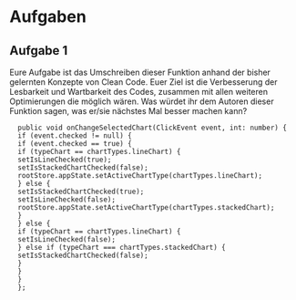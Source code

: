 # Aufgaben

## Aufgabe 1

Eure Aufgabe ist das Umschreiben dieser Funktion anhand der bisher gelernten Konzepte von Clean Code.
Euer Ziel ist die Verbesserung der Lesbarkeit und Wartbarkeit des Codes, zusammen mit allen weiteren Optimierungen die möglich wären. Was würdet ihr dem Autoren dieser Funktion sagen, was er/sie nächstes Mal besser machen kann?

``` 
  public void onChangeSelectedChart(ClickEvent event, int: number) {
  if (event.checked != null) {
  if (event.checked == true) {
  if (typeChart == chartTypes.lineChart) {
  setIsLineChecked(true);
  setIsStackedChartChecked(false);
  rootStore.appState.setActiveChartType(chartTypes.lineChart);
  } else {
  setIsStackedChartChecked(true);
  setIsLineChecked(false);
  rootStore.appState.setActiveChartType(chartTypes.stackedChart);
  }
  } else {
  if (typeChart == chartTypes.lineChart) {
  setIsLineChecked(false);
  } else if (typeChart === chartTypes.stackedChart) {
  setIsStackedChartChecked(false);
  }
  }
  }
  };
``` 
